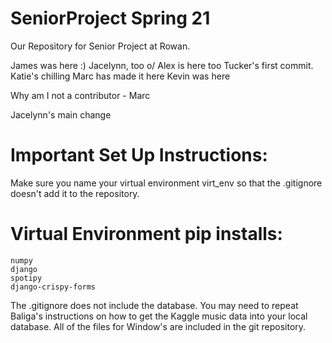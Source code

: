 # SeniorProject Spring 21
Our Repository for Senior Project at Rowan.


James was here :)
Jacelynn, too o/
Alex is here too
Tucker's first commit.
Katie's chilling
Marc has made it here
Kevin was here

Why am I not a contributor - Marc

Jacelynn's main change




# Important Set Up Instructions:
  Make sure you name your virtual environment virt_env so that the .gitignore doesn't 
  add it to the repository.
  
 # Virtual Environment pip installs:
    numpy
    django
    spotipy
    django-crispy-forms
  
  The .gitignore does not include the database. You may need to repeat Baliga's
  instructions on how to get the Kaggle music data into your local database.
  All of the files for Window's are included in the git repository.
